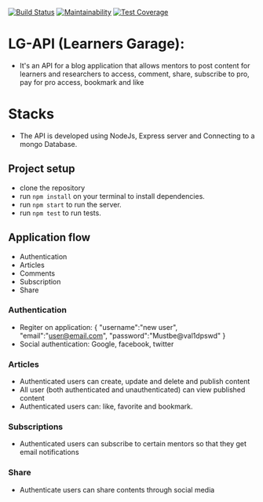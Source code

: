 
[![Build Status](https://travis-ci.com/jamesbeamie/LG-api.svg?branch=develop)](https://travis-ci.com/jamesbeamie/LG-api)
[![Maintainability](https://api.codeclimate.com/v1/badges/bafc52f1778a7280814b/maintainability)](https://codeclimate.com/github/jamesbeamie/LG-api/maintainability)
[![Test Coverage](https://api.codeclimate.com/v1/badges/bafc52f1778a7280814b/test_coverage)](https://codeclimate.com/github/jamesbeamie/LG-api/test_coverage)
# LG-API (Learners Garage):
- It's an API for a blog application that allows mentors to post content
for learners and researchers to access, comment, share, subscribe to pro, pay for pro access, bookmark and like
# Stacks
- The API is developed using NodeJs, Express server and Connecting to a mongo Database.
## Project setup
- clone the repository
- run `npm install` on your terminal to install dependencies.
- run `npm start` to run the server.
- run `npm test` to run tests.
## Application flow
- Authentication
- Articles
- Comments
- Subscription
- Share
### Authentication
- Regiter on application:
    {
      "username":"new user",
      "email":"user@email.com",
      "password":"Mustbe@val1dpswd"
    }
- Social authentication: Google, facebook, twitter
### Articles
- Authenticated users can create, update and delete and publish content
- All user (both authenticated and unauthenticated) can view published content
- Authenticated users can: like, favorite and bookmark.
### Subscriptions
- Authenticated users can subscribe to certain mentors so that they get email notifications 
### Share
- Authenticate users can share contents through social media
